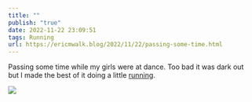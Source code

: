 ```yaml
---
title: ""
publish: "true"
date: 2022-11-22 23:09:51
tags: Running
url: https://ericmwalk.blog/2022/11/22/passing-some-time.html
---
```


Passing some time while my girls were at dance. Too bad it was dark out but I made the best of it doing a little [running](http://www.strava.com/activities/8155636084).


![](https://ericmwalk.blog/uploads/2022/85027e1563.jpg)
